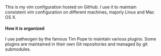 This is my vim configuration hosted on GitHub. I use it to maintain consistent vim configuration on different machines, majorly Linux and Mac OS X.

#### How it is organized

I use patheogen by the famous Tim Pope to maintain various plugins. Some plugins are maintained in their own Git repositories and managed by git submodules.
